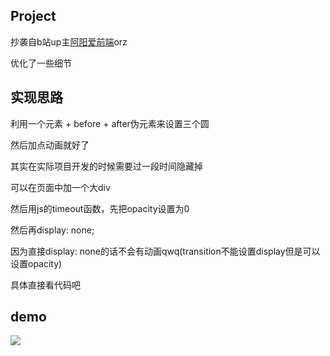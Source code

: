 ## Project

抄袭自b站up主[阿阳爱前端](https://space.bilibili.com/478490349?from=search&seid=15637414196753996085)orz

优化了一些细节

## 实现思路

利用一个元素 + before + after伪元素来设置三个圆

然后加点动画就好了

其实在实际项目开发的时候需要过一段时间隐藏掉

可以在页面中加一个大div

然后用js的timeout函数，先把opacity设置为0

然后再display: none;

因为直接display: none的话不会有动画qwq(transition不能设置display但是可以设置opacity)

具体直接看代码吧

## demo

![](http://cdn.attack204.com/demo.gif)

